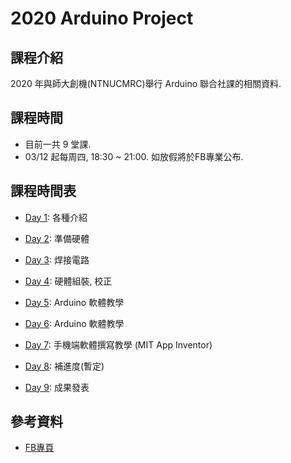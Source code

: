 # 2020 Arduino Project

## 課程介紹

2020 年與師大創機(NTNUCMRC)舉行 Arduino 聯合社課的相關資料.

## 課程時間

* 目前一共 9 堂課.
* 03/12 起每周四, 18:30 ~ 21:00. 如放假將於FB專業公布.

## 課程時間表

* [Day 1]("http://ntnucic.github.io/Courses/slides/2020-Arduino/Day%201/index.html"): 各種介紹 

* [Day 2]("http://ntnucic.github.io/Courses/slides/2020-Arduino/Day%202/index.html"): 準備硬體

* [Day 3]("http://ntnucic.github.io/Courses/slides/2020-Arduino/Day%203/index.html"): 焊接電路

* [Day 4]("http://ntnucic.github.io/Courses/slides/2020-Arduino/Day%204/index.html"): 硬體組裝, 校正

* [Day 5]("http://ntnucic.github.io/Courses/slides/2020-Arduino/Day%205/index.html"): Arduino 軟體教學

* [Day 6]("http://ntnucic.github.io/Courses/slides/2020-Arduino/Day%206/index.html"): Arduino 軟體教學

* [Day 7]("http://ntnucic.github.io/Courses/slides/2020-Arduino/Day%207/index.html"): 手機端軟體撰寫教學 (MIT App Inventor)

* [Day 8]("http://ntnucic.github.io/Courses/slides/2020-Arduino/Day%208/index.html"): 補進度(暫定)

* [Day 9]("http://ntnucic.github.io/Courses/slides/2020-Arduino/Day%209/index.html"): 成果發表

## 參考資料

* [FB專頁]("https://www.facebook.com/NTNUCIC/")
